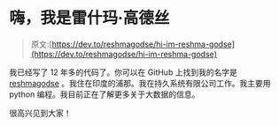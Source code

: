 # 嗨，我是雷什玛·高德丝

> 原文:[https://dev.to/reshmagodse/hi-im-reshma-godse](https://dev.to/reshmagodse/hi-im-reshma-godse)

我已经写了 12 年多的代码了。你可以在 GitHub 上找到我的名字是 [reshmagodse](https://github.com/reshmagodse) 。我住在印度的浦那。我在持久系统有限公司工作。我主要用 python 编程。我目前正在了解更多关于大数据的信息。

很高兴见到大家！